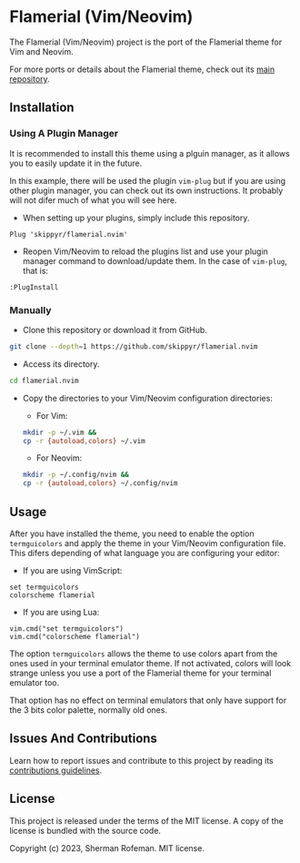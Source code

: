# Flamerial (Vim/Neovim)

The Flamerial (Vim/Neovim) project is the port of the Flamerial theme for Vim
and Neovim.

For more ports or details about the Flamerial theme, check out its
[main repository](https://github.com/skippyr/flamerial).

## Installation

### Using A Plugin Manager

It is recommended to install this theme using a plguin manager, as it allows
you to easily update it in the future.

In this example, there will be used the plugin `vim-plug` but if you are
using other plugin manager, you can check out its own instructions. It probably
will not difer much of what you will see here.

-   When setting up your plugins, simply include this repository.

```vim
Plug 'skippyr/flamerial.nvim'
```

-   Reopen Vim/Neovim to reload the plugins list and use your plugin manager
    command to download/update them. In the case of `vim-plug`, that is:

```vim
:PlugInstall
```

### Manually

-   Clone this repository or download it from GitHub.

```bash
git clone --depth=1 https://github.com/skippyr/flamerial.nvim
```

-   Access its directory.

```bash
cd flamerial.nvim
```

-   Copy the directories to your Vim/Neovim configuration directories:

    -   For Vim:

    ```bash
    mkdir -p ~/.vim &&
    cp -r {autoload,colors} ~/.vim
    ```

    -   For Neovim:

    ```bash
    mkdir -p ~/.config/nvim &&
    cp -r {autoload,colors} ~/.config/nvim
    ```

## Usage

After you have installed the theme, you need to enable the option
`termguicolors` and apply the theme in your Vim/Neovim configuration file. This
difers depending of what language you are configuring your editor:

-   If you are using VimScript:

```vim
set termguicolors
colorscheme flamerial
```

-   If you are using Lua:

```vim
vim.cmd("set termguicolors")
vim.cmd("colorscheme flamerial")
```

The option `termguicolors` allows the theme to use colors apart from the ones
used in your terminal emulator theme. If not activated, colors will look
strange unless you use a port of the Flamerial theme for your terminal
emulator too.

That option has no effect on terminal emulators that only have support for the
3 bits color palette, normally old ones.

## Issues And Contributions

Learn how to report issues and contribute to this project by reading its
[contributions guidelines](https://skippyr.github.io/materials/pages/contributions_guidelines.html).

## License

This project is released under the terms of the MIT license. A copy of the
license is bundled with the source code.

Copyright (c) 2023, Sherman Rofeman. MIT license.
